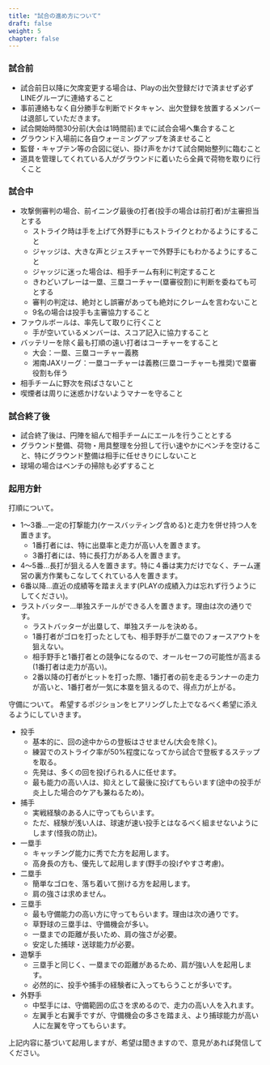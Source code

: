 ```yaml
---
title: "試合の進め方について"
draft: false
weight: 5
chapter: false
---
```


### 試合前

- 試合前日以降に欠席変更する場合は、Playの出欠登録だけで済ませず必ずLINEグループに連絡すること
- 事前連絡もなく自分勝手な判断でドタキャン、出欠登録を放置するメンバーは退部していただきます。
- 試合開始時間30分前(大会は1時間前)までに試合会場へ集合すること
- グラウンド入場前に各自ウォーミングアップを済ませること
- 監督・キャプテン等の合図に従い、掛け声をかけて試合開始整列に臨むこと
- 道具を管理してくれている人がグラウンドに着いたら全員で荷物を取りに行くこと

### 試合中

- 攻撃側審判の場合、前イニング最後の打者(投手の場合は前打者)が主審担当とする
  - ストライク時は手を上げて外野手にもストライクとわかるようにすること
  - ジャッジは、大きな声とジェスチャーで外野手にもわかるようにすること
  - ジャッジに迷った場合は、相手チーム有利に判定すること
  - きわどいプレーは一塁、三塁コーチャー(塁審役割)に判断を委ねても可とする
  - 審判の判定は、絶対とし誤審があっても絶対にクレームを言わないこと
  - 9名の場合は投手も主審協力すること
- ファウルボールは、率先して取りに行くこと
  - 手が空いているメンバーは、スコア記入に協力すること
- バッテリーを除く最も打順の遠い打者はコーチャーをすること
  - 大会：一塁、三塁コーチャー義務
  - 湘南JAXリーグ：一塁コーチャーは義務(三塁コーチャーも推奨)で塁審役割も伴う
- 相手チームに野次を飛ばさないこと
- 喫煙者は周りに迷惑かけないようマナーを守ること

### 試合終了後

- 試合終了後は、円陣を組んで相手チームにエールを行うこととする
- グラウンド整備、荷物・用具整理を分担して行い速やかにベンチを空けること、特にグラウンド整備は相手に任せきりにしないこと
- 球場の場合はベンチの掃除も必ずすること

### 起用方針

打順について。

- 1〜3番…一定の打撃能力(ケースバッティング含める)と走力を併せ持つ人を置きます。
  - 1番打者には、特に出塁率と走力が高い人を置きます。
  - 3番打者には、特に長打力がある人を置きます。
- 4〜5番…長打が狙える人を置きます。特に４番は実力だけでなく、チーム運営の裏方作業もこなしてくれている人を置きます。
- 6番以降…直近の成績等を踏まえます(PLAYの成績入力は忘れず行うようにしてください)。
- ラストバッター…単独スチールができる人を置きます。理由は次の通りです。
  - ラストバッターが出塁して、単独スチールを決める。
  - 1番打者がゴロを打ったとしても、相手野手が二塁でのフォースアウトを狙えない。
  - 相手野手と1番打者との競争になるので、オールセーフの可能性が高まる(1番打者は走力が高い)。
  - 2番以降の打者がヒットを打った際、1番打者の前を走るランナーの走力が高いと、1番打者が一気に本塁を狙えるので、得点力が上がる。

守備について。
希望するポジションをヒアリングした上でなるべく希望に添えるようにしていきます。

- 投手
  - 基本的に、回の途中からの登板はさせません(大会を除く)。
  - 練習でのストライク率が50%程度になってから試合で登板するステップを取る。
  - 先発は、多くの回を投げられる人に任せます。
  - 最も能力の高い人は、抑えとして最後に投げてもらいます(途中の投手が炎上した場合のケアも兼ねるため)。
- 捕手
  - 実戦経験のある人に守ってもらいます。
  - ただ、経験が浅い人は、球速が速い投手とはなるべく組ませないようにします(怪我の防止)。
- 一塁手
  - キャッチング能力に秀でた方を起用します。
  - 高身長の方も、優先して起用します(野手の投げやすさ考慮)。
- 二塁手
  - 簡単なゴロを、落ち着いて捌ける方を起用します。
  - 肩の強さは求めません。
- 三塁手
  - 最も守備能力の高い方に守ってもらいます。理由は次の通りです。
  - 草野球の三塁手は、守備機会が多い。
  - 一塁までの距離が長いため、肩の強さが必要。
  - 安定した捕球・送球能力が必要。
- 遊撃手
  - 三塁手と同じく、一塁までの距離があるため、肩が強い人を起用します。
  - 必然的に、投手や捕手の経験者に入ってもらうことが多いです。
- 外野手
  - 中堅手には、守備範囲の広さを求めるので、走力の高い人を入れます。
  - 左翼手と右翼手ですが、守備機会の多さを踏まえ、より捕球能力が高い人に左翼を守ってもらいます。

上記内容に基づいて起用しますが、希望は聞きますので、意見があれば発信してください。
